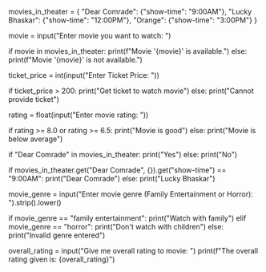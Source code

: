 movies_in_theater = {
    "Dear Comrade": {"show-time": "9:00AM"},
    "Lucky Bhaskar": {"show-time": "12:00PM"},
    "Orange": {"show-time": "3:00PM"}
}

movie = input("Enter movie you want to watch: ")


if movie in movies_in_theater:
    print(f"Movie '{movie}' is available.")
else:
    print(f"Movie '{movie}' is not available.")


ticket_price = int(input("Enter Ticket Price: "))

if ticket_price > 200:
    print("Get ticket to watch movie")
else:
    print("Cannot provide ticket")


rating = float(input("Enter movie rating: "))

if rating >= 8.0 or rating >= 6.5:
    print("Movie is good")
else:
    print("Movie is below average")


if "Dear Comrade" in movies_in_theater:
    print("Yes")
else:
    print("No")


if movies_in_theater.get("Dear Comrade", {}).get("show-time") == "9:00AM":
    print("Dear Comrade")
else:
    print("Lucky Bhaskar")


movie_genre = input("Enter movie genre (Family Entertainment or Horror): ").strip().lower()

if movie_genre == "family entertainment":
    print("Watch with family")
elif movie_genre == "horror":
    print("Don't watch with children")
else:
    print("Invalid genre entered")


overall_rating = input("Give me overall rating to movie: ")
print(f"The overall rating given is: {overall_rating}")
